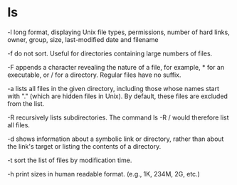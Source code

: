 # ls

-l long format, displaying Unix file types, permissions, number of hard links, owner, group, size, last-modified date and filename

-f do not sort. Useful for directories containing large numbers of files.

-F appends a character revealing the nature of a file, for example, * for an executable, or / for a directory. Regular files have no suffix.

-a lists all files in the given directory, including those whose names start with "." (which are hidden files in Unix). By default, these files are excluded from the list.

-R recursively lists subdirectories. The command ls -R / would therefore list all files.

-d shows information about a symbolic link or directory, rather than about the link's target or listing the contents of a directory.

-t sort the list of files by modification time.

-h print sizes in human readable format. (e.g., 1K, 234M, 2G, etc.) 

